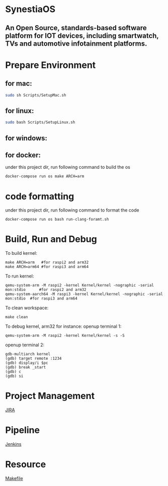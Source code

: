 # SynestiaOS
## An Open Source, standards-based software platform for IOT devices, including smartwatch, TVs and automotive infotainment platforms.

# Prepare Environment
## for mac:
``` bash
sudo sh Scripts/SetupMac.sh
```
## for linux:
``` bash
sudo bash Scripts/SetupLinux.sh
```
## for windows:

## for docker:
under this project dir, run following command to build the os
```
docker-compose run os make ARCH=arm
```

# code formatting
under this project dir, run following command to format the code 
```
docker-compose run os bash run-clang-foramt.sh
``` 
# Build, Run and Debug
To build kernel:
```
make ARCH=arm   #for raspi2 and arm32
make ARCH=arm64 #for raspi3 and arm64
```
To run kernel:
```
qemu-system-arm -M raspi2 -kernel Kernel/kernel -nographic -serial mon:stdio      #for raspi2 and arm32
qemu-system-aarch64 -M raspi3 -kernel Kernel/kernel -nographic -serial mon:stdio  #for raspi3 and arm64
```
To clean workspace:
```
make clean
```
To debug kernel, arm32 for instance:
openup terminal 1:
```
qemu-system-arm -M raspi2 -kernel Kernel/kernel -s -S
```
openup terminal 2:
```
gdb-multiarch kernel
(gdb) target remote :1234
(gdb) display/i $pc
(gdb) break _start
(gdb) c
(gdb) si
```
# Project Management
[JIRA](https://synestiaos.atlassian.net/)

# Pipeline
[Jenkins](http://ci.synestiaos.org/)

# Resource
[Makefile](https://wiki.ubuntu.org.cn/%E8%B7%9F%E6%88%91%E4%B8%80%E8%B5%B7%E5%86%99Makefile:%E6%A6%82%E8%BF%B0)
